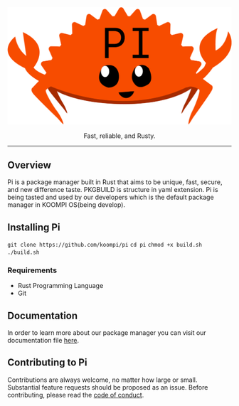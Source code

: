 <p align="center">
  <a href="https://koompi.org/">
    <img alt="Pi" src="https://github.com/koompi/pi/blob/main/files/images/git-logo-pi.png" width="546">
  </a>
</p>

<p align="center">
  Fast, reliable, and Rusty.
</p>

---

## Overview

Pi is a package manager built in Rust that aims to be unique, fast, secure, and new difference taste. PKGBUILD is structure in yaml extension. Pi is being tasted and used by our developers which is the default package manager in KOOMPI OS(being develop).

## Installing Pi

`git clone https://github.com/koompi/pi`
`cd pi`
`chmod +x build.sh`
`./build.sh`

### Requirements

  - Rust Programming Language
  - Git

## Documentation

In order to learn more about our package manager you can visit our documentation file [here](./docs/getting_start.md).

## Contributing to Pi

Contributions are always welcome, no matter how large or small. Substantial feature requests should be proposed as an issue. Before contributing, please read the [code of conduct](CODE_OF_CONDUCT.md).

